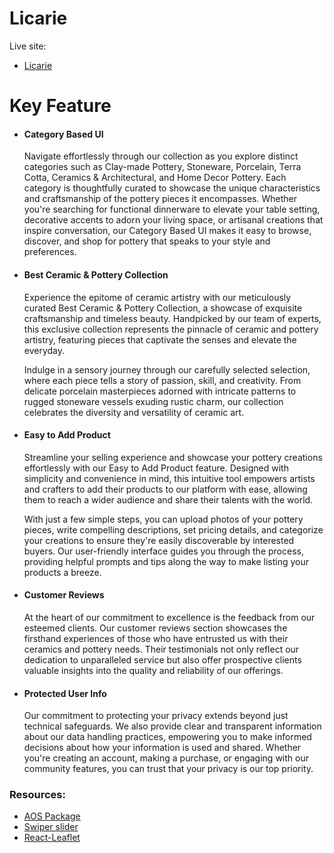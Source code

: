 # Licarie

Live site:

- <a href="https://licary-20f82.web.app">Licarie</a>

# Key Feature

- <h4>Category Based UI </h4>
  <p>Navigate effortlessly through our collection as you explore distinct categories such as Clay-made Pottery, Stoneware, Porcelain, Terra Cotta, Ceramics & Architectural, and Home Decor Pottery. Each category is thoughtfully curated to showcase the unique characteristics and craftsmanship of the pottery pieces it encompasses.
  Whether you're searching for functional dinnerware to elevate your table setting, decorative accents to adorn your living space, or artisanal creations that inspire conversation, our Category Based UI makes it easy to browse, discover, and shop for pottery that speaks to your style and preferences.</p>
- <h4>Best Ceramic & Pottery Collection</h4>
  <p>Experience the epitome of ceramic artistry with our meticulously curated Best Ceramic & Pottery Collection, a showcase of exquisite craftsmanship and timeless beauty. Handpicked by our team of experts, this exclusive collection represents the pinnacle of ceramic and pottery artistry, featuring pieces that captivate the senses and elevate the everyday.

  Indulge in a sensory journey through our carefully selected selection, where each piece tells a story of passion, skill, and creativity. From delicate porcelain masterpieces adorned with intricate patterns to rugged stoneware vessels exuding rustic charm, our collection celebrates the diversity and versatility of ceramic art.</p>

- <h4>Easy to Add Product</h4>
  <p>Streamline your selling experience and showcase your pottery creations effortlessly with our Easy to Add Product feature. Designed with simplicity and convenience in mind, this intuitive tool empowers artists and crafters to add their products to our platform with ease, allowing them to reach a wider audience and share their talents with the world.

  With just a few simple steps, you can upload photos of your pottery pieces, write compelling descriptions, set pricing details, and categorize your creations to ensure they're easily discoverable by interested buyers. Our user-friendly interface guides you through the process, providing helpful prompts and tips along the way to make listing your products a breeze.</p>

- <h4>Customer Reviews</h4>
  <p>At the heart of our commitment to excellence is the feedback from our esteemed clients. Our customer reviews section showcases the firsthand experiences of those who have entrusted us with their ceramics and pottery needs. Their testimonials not only reflect our dedication to unparalleled service but also offer prospective clients valuable insights into the quality and reliability of our offerings.</p>

- <h4>Protected User Info</h4>
  <p>Our commitment to protecting your privacy extends beyond just technical safeguards. We also provide clear and transparent information about our data handling practices, empowering you to make informed decisions about how your information is used and shared. Whether you're creating an account, making a purchase, or engaging with our community features, you can trust that your privacy is our top priority.</p>

<h3>Resources:</h4>

- <a href="https://michalsnik.github.io/aos/">AOS Package</a>
- <a href="https://swiperjs.com/">Swiper slider</a>
- <a href="https://react-leaflet.js.org/">React-Leaflet</a>
